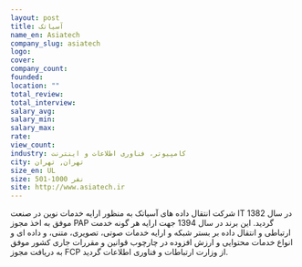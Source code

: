 ```yaml
---
layout: post
title: آسیاتک
name_en: Asiatech
company_slug: asiatech
logo: 
cover: 
company_count:
founded:
location: ""
total_review: 
total_interview: 
salary_avg: 
salary_min: 
salary_max: 
rate: 
view_count: 
industry: کامپیوتر، فناوری اطلاعات و اینترنت
city: تهران, تهران
size_en: UL
size: 501-1000 نفر
site: http://www.asiatech.ir
---
```


شرکت انتقال داده های آسیاتک به منظور ارایه خدمات نوین در صنعت IT در سال 1382 موفق به اخذ مجوز PAP گردید. این برند در سال 1394 جهت ارایه هر گونه خدمت ارتباطی و انتقال داده بر بستر شبکه و ارایه خدمات صوتی، تصویری، متنی، و داده ای و انواع خدمات محتوایی و ارزش افزوده در چارچوب قوانین و مقررات جاری کشور موفق به دریافت مجوز FCP از وزارت ارتباطات و فناوری اطلاعات گردید.